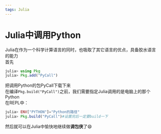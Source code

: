 ```yaml
---
tags: Julia
---
```

# Julia中调用Python  
Julia在作为一个科学计算语言的同时，也吸取了其它语言的优点，具备胶水语言的能力  
首先
```julia
julia> using Pkg
julia> Pkg.add("PyCall")
```
把调用Python的包PyCall下载下来  
在编译```Pkg.build("PyCall")```之前，我们需要指定Julia调用的是电脑上的那个Python  
在REPL中：
```julia
julia> ENV["PYTHON"]="Python的路径"
julia> Pkg.build("PyCall")#设置完后一定要build一下
```
然后就可以在Julia中愉快地继续做**调包侠**了😄